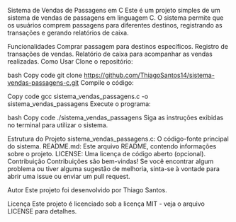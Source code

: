 Sistema de Vendas de Passagens em C
Este é um projeto simples de um sistema de vendas de passagens em linguagem C. O sistema permite que os usuários comprem passagens para diferentes destinos, registrando as transações e gerando relatórios de caixa.

Funcionalidades
Comprar passagem para destinos específicos.
Registro de transações de vendas.
Relatório de caixa para acompanhar as vendas realizadas.
Como Usar
Clone o repositório:

bash
Copy code
git clone https://github.com/ThiagoSantos14/sistema-vendas-passagens-c.git
Compile o código:

Copy code
gcc sistema_vendas_passagens.c -o sistema_vendas_passagens
Execute o programa:

bash
Copy code
./sistema_vendas_passagens
Siga as instruções exibidas no terminal para utilizar o sistema.

Estrutura do Projeto
sistema_vendas_passagens.c: O código-fonte principal do sistema.
README.md: Este arquivo README, contendo informações sobre o projeto.
LICENSE: Uma licença de código aberto (opcional).
Contribuição
Contribuições são bem-vindas! Se você encontrar algum problema ou tiver alguma sugestão de melhoria, sinta-se à vontade para abrir uma issue ou enviar um pull request.

Autor
Este projeto foi desenvolvido por Thiago Santos.

Licença
Este projeto é licenciado sob a licença MIT - veja o arquivo LICENSE para detalhes.
